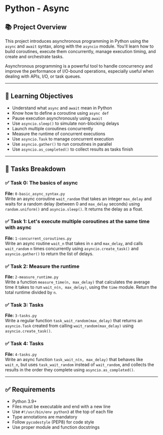 # Python - Async

## 📚 Project Overview

This project introduces asynchronous programming in Python using the `async` and `await` syntax, along with the `asyncio` module. You'll learn how to build coroutines, execute them concurrently, manage execution timing, and create and orchestrate tasks.

Asynchronous programming is a powerful tool to handle concurrency and improve the performance of I/O-bound operations, especially useful when dealing with APIs, I/O, or task queues.

---

## 🎯 Learning Objectives

- Understand what `async` and `await` mean in Python
- Know how to define a coroutine using `async def`
- Pause execution asynchronously using `await`
- Use `asyncio.sleep()` to simulate non-blocking delays
- Launch multiple coroutines concurrently
- Measure the runtime of concurrent executions
- Use `asyncio.Task` to manage concurrent execution
- Use `asyncio.gather()` to run coroutines in parallel
- Use `asyncio.as_completed()` to collect results as tasks finish

---

## 📌 Tasks Breakdown

### ✅ Task 0: The basics of async
**File:** `0-basic_async_syntax.py`  
Write an async coroutine `wait_random` that takes an integer `max_delay` and waits for a random delay (between 0 and `max_delay` seconds) using `random.uniform()` and `asyncio.sleep()`. It returns the delay as a float.

### ✅ Task 1: Let's execute multiple coroutines at the same time with async
**File:** `1-concurrent_coroutines.py`  
Write an async routine `wait_n` that takes in `n` and `max_delay`, and calls `wait_random` `n` times concurrently using `asyncio.create_task()` and `asyncio.gather()` to return the list of delays.

### ✅ Task 2: Measure the runtime
**File:** `2-measure_runtime.py`  
Write a function `measure_time(n, max_delay)` that calculates the average time it takes to run `wait_n(n, max_delay)`, using the `time` module. Return the total runtime divided by `n`.

### ✅ Task 3: Tasks
**File:** `3-tasks.py`  
Write a regular function `task_wait_random(max_delay)` that returns an `asyncio.Task` created from calling `wait_random(max_delay)` using `asyncio.create_task()`.

### ✅ Task 4: Tasks
**File:** `4-tasks.py`  
Write an async function `task_wait_n(n, max_delay)` that behaves like `wait_n`, but uses `task_wait_random` instead of `wait_random`, and collects the results in the order they complete using `asyncio.as_completed()`.

---

## ✅ Requirements

- Python 3.9+
- Files must be executable and end with a new line
- Use `#!/usr/bin/env python3` at the top of each file
- Type annotations are mandatory
- Follow `pycodestyle` (PEP8) for code style
- Use proper module and function docstrings
